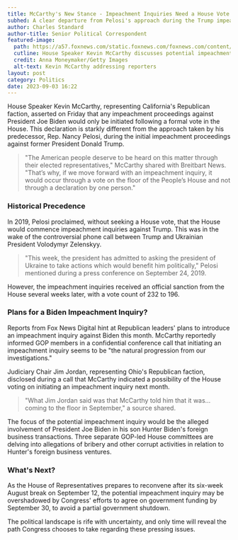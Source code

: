 ```yaml
---
title: McCarthy's New Stance - Impeachment Inquiries Need a House Vote
subhed: A clear departure from Pelosi's approach during the Trump impeachment
author: Charles Standard
author-title: Senior Political Correspondent
featured-image: 
  path: https://a57.foxnews.com/static.foxnews.com/foxnews.com/content/uploads/2023/09/720/405/house-speaker-kevin-mccarthy.jpg?ve=1&tl=1
  cutline: House Speaker Kevin McCarthy discusses potential impeachment proceedings against President Biden.
  credit: Anna Moneymaker/Getty Images
  alt-text: Kevin McCarthy addressing reporters
layout: post
category: Politics
date: 2023-09-03 16:22
---
```


House Speaker Kevin McCarthy, representing California's Republican faction, asserted on Friday that any impeachment proceedings against President Joe Biden would only be initiated following a formal vote in the House. This declaration is starkly different from the approach taken by his predecessor, Rep. Nancy Pelosi, during the initial impeachment proceedings against former President Donald Trump.

>"The American people deserve to be heard on this matter through their elected representatives," McCarthy shared with Breitbart News. "That’s why, if we move forward with an impeachment inquiry, it would occur through a vote on the floor of the People’s House and not through a declaration by one person."

### Historical Precedence

In 2019, Pelosi proclaimed, without seeking a House vote, that the House would commence impeachment inquiries against Trump. This was in the wake of the controversial phone call between Trump and Ukrainian President Volodymyr Zelenskyy. 

>"This week, the president has admitted to asking the president of Ukraine to take actions which would benefit him politically," Pelosi mentioned during a press conference on September 24, 2019.

However, the impeachment inquiries received an official sanction from the House several weeks later, with a vote count of 232 to 196.

### Plans for a Biden Impeachment Inquiry?

Reports from Fox News Digital hint at Republican leaders' plans to introduce an impeachment inquiry against Biden this month. McCarthy reportedly informed GOP members in a confidential conference call that initiating an impeachment inquiry seems to be "the natural progression from our investigations."

Judiciary Chair Jim Jordan, representing Ohio's Republican faction, disclosed during a call that McCarthy indicated a possibility of the House voting on initiating an impeachment inquiry next month.

>"What Jim Jordan said was that McCarthy told him that it was…coming to the floor in September," a source shared.

The focus of the potential impeachment inquiry would be the alleged involvement of President Joe Biden in his son Hunter Biden's foreign business transactions. Three separate GOP-led House committees are delving into allegations of bribery and other corrupt activities in relation to Hunter's foreign business ventures.

### What's Next?

As the House of Representatives prepares to reconvene after its six-week August break on September 12, the potential impeachment inquiry may be overshadowed by Congress' efforts to agree on government funding by September 30, to avoid a partial government shutdown.

The political landscape is rife with uncertainty, and only time will reveal the path Congress chooses to take regarding these pressing issues.
